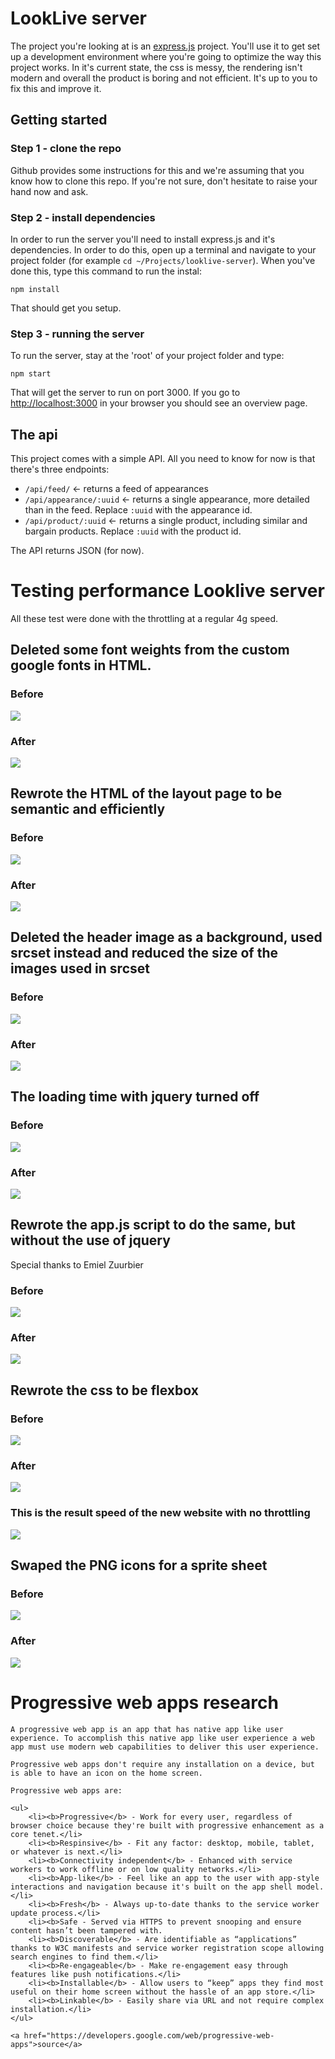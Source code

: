 # LookLive server

The project you're looking at is an [express.js](http://expressjs.com) project. You'll use it to get set up a development environment where you're
going to optimize the way this project works. In it's current state, the css is messy, the rendering isn't modern and
overall the product is boring and not efficient. It's up to you to fix this and improve it.

## Getting started

### Step 1 - clone the repo
Github provides some instructions for this and we're assuming that you know how to clone this repo. If you're not sure,
don't hesitate to raise your hand now and ask.

### Step 2 - install dependencies
In order to run the server you'll need to install express.js and it's dependencies. In order to do this, open up a 
terminal and navigate to your project folder (for example `cd ~/Projects/looklive-server`). When you've done this, type
this command to run the instal:

```
npm install
```

That should get you setup.

### Step 3 - running the server
To run the server, stay at the 'root' of your project folder and type:

```
npm start
```

That will get the server to run on port 3000. If you go to [http://localhost:3000](http://localhost:3000) in your browser
you should see an overview page.

## The api

This project comes with a simple API. All you need to know for now is that there's three endpoints:

* `/api/feed/` <- returns a feed of appearances
* `/api/appearance/:uuid` <- returns a single appearance, more detailed than in the feed. Replace `:uuid` with the 
appearance id.
* `/api/product/:uuid` <- returns a single product, including similar and bargain products. Replace `:uuid` with the 
product id.

The API returns JSON (for now).

<html>
    <body>
        <h1> Testing performance Looklive server </h1> 
        <article>
            <p>All these test were done with the throttling at a regular 4g speed. </p>
        </article>
        <h2>Deleted some font weights from the custom google fonts in HTML.</h2>
        <h3>Before</h3>
        <img src="public/images/test2.png">
        <h3>After</h3>
        <img src="public/images/test1.png">
        <h2>Rewrote the HTML of the layout page to be semantic and 
            efficiently</h2>
        <h3>Before</h3>
        <img src="public/images/test1.png">
        <h3>After</h3>
        <img src="public/images/test3.png">
        <h2>Deleted the header image as a background, used srcset instead and reduced the size of the images used in srcset</h2>
        <h3>Before</h3>
        <img src="public/images/test3.png">
        <h3>After</h3>
        <img src="public/images/test4.png">
        <h2>The loading time with jquery turned off</h2>
        <h3>Before</h3>
        <img src="public/images/test5.png">
        <h3>After</h3>
        <img src="public/images/test4.png">
        <h2>Rewrote the app.js script to do the same, but without the use of jquery</h2>
        <p>Special thanks to Emiel Zuurbier</p>
        <h3>Before</h3>
        <img src="public/images/test4.png">
        <h3>After</h3>
        <img src="public/images/test6.png">
        <h2>Rewrote the css to be flexbox</h2>
        <h3>Before</h3>
        <img src="public/images/test6.png">
        <h3>After</h3>
        <img src="public/images/test7.png">
        <h3>This is the result speed of the new website with no throttling</h3>
        <img src="public/images/test8.png">
        <h2>Swaped the PNG icons for a sprite sheet</h2>
        <h3>Before</h3> 
        <img src="public/images/test8.png">
        <h3>After</h3>
        <img src="public/images/test9.png">
    </body>
</html>

<h1>Progressive web apps research</h1>

<p>
    
    A progressive web app is an app that has native app like user experience. To accomplish this native app like user experience a web app must use modern web capabilities to deliver this user experience.
</p>

<p>

    Progressive web apps don't require any installation on a device, but is able to have an icon on the home screen. 
    
    Progressive web apps are: 
    
    <ul>
        <li><b>Progressive</b> - Work for every user, regardless of browser choice because they're built with progressive enhancement as a core tenet.</li>
        <li><b>Respinsive</b> - Fit any factor: desktop, mobile, tablet, or whatever is next.</li>
        <li><b>Connectivity independent</b> - Enhanced with service workers to work offline or on low quality networks.</li>
        <li><b>App-like</b> - Feel like an app to the user with app-style interactions and navigation because it's built on the app shell model.</li>
        <li><b>Fresh</b> - Always up-to-date thanks to the service worker update process.</li>
        <li><b>Safe - Served via HTTPS to prevent snooping and ensure content hasn’t been tampered with.
        <li><b>Discoverable</b> - Are identifiable as “applications” thanks to W3C manifests and service worker registration scope allowing search engines to find them.</li>
        <li><b>Re-engageable</b> - Make re-engagement easy through features like push notifications.</li>
        <li><b>Installable</b> - Allow users to “keep” apps they find most useful on their home screen without the hassle of an app store.</li>
        <li><b>Linkable</b> - Easily share via URL and not require complex installation.</li>
    </ul>
    
    <a href="https://developers.google.com/web/progressive-web-apps">source</a> 

</p>


